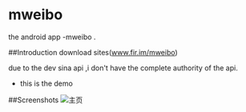 # mweibo
the android app -mweibo .


##Introduction
download sites(www.fir.im/mweibo)

due to the dev sina api ,i don't have the complete authority of the api.
* this is the demo


##Screenshots
![主页](http://shacha.qiniudn.com/mweibo-1.png)
